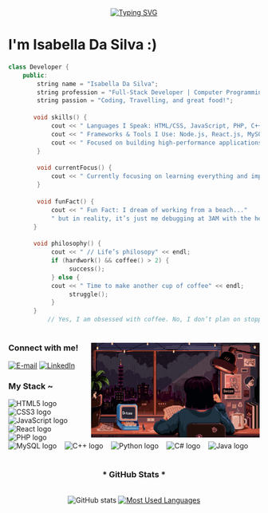  <div align="center">
  <a href="https://git.io/typing-svg">
    <img src="https://readme-typing-svg.demolab.com?font=Fira+Code&weight=500&size=22&pause=1000&color=FF00F6&center=true&vCenter=true&random=false&width=524&lines=%E2%8A%B9+Hello,+world!+%CB%99%E1%B5%95%CB%99+%E2%8A%B9+" alt="Typing SVG">
  </a>
</div>

 # I'm Isabella Da Silva :)

```cpp
class Developer {
    public:
        string name = "Isabella Da Silva";
        string profession = "Full-Stack Developer | Computer Programming & Analysis Student";
        string passion = "Coding, Travelling, and great food!";
        
       void skills() {
            cout << " Languages I Speak: HTML/CSS, JavaScript, PHP, C++, C#, SQL, Java" << endl;
            cout << " Frameworks & Tools I Use: Node.js, React.js, MySQL, Git, JetBrains, VS Code, Linux" << endl;
            cout << " Focused on building high-performance applications and mastering full-stack development!" << endl;
        }

        void currentFocus() {
            cout << " Currently focusing on learning everything and improving my coding skills!" << endl;
        }

        void funFact() {
            cout << " Fun Fact: I dream of working from a beach..."
            " but in reality, it’s just me debugging at 3AM with the help of coffee" << endl;
       }

       void philosophy() {
            cout << " // Life’s philosopy" << endl;
            if (hardwork() && coffee() > 2) {
                 success();
            } else {
            cout << " Time to make another cup of coffee" << endl;
                 struggle();
            }
       }
           // Yes, I am obsessed with coffee. No, I don’t plan on stopping. 
```

#
<img align="right" alt="" height="190px" src="./src/study.gif">

<h3 align="left">Connect with me!</h3>

[![E-mail](https://img.shields.io/badge/-Email-000?style=for-the-badge&logo=microsoft-outlook&logoColor=FF00F6&color:FFF)](mailto:isachristina429@gmail.com)
[![LinkedIn](https://img.shields.io/badge/-LinkedIn-000?style=for-the-badge&logo=linkedin&logoColor=FF00F6&color:FFF)](https://www.linkedin.com/in/belladasilva/)



<h3 align="left">My Stack ~</h3>
<div align="left">
  <img src="https://cdn.jsdelivr.net/gh/devicons/devicon/icons/html5/html5-original.svg" height="25" alt="HTML5 logo" />
  <img width="8" />
  <img src="https://cdn.jsdelivr.net/gh/devicons/devicon/icons/css3/css3-original.svg" height="25" alt="CSS3 logo" />
  <img width="8" />
  <img src="https://cdn.jsdelivr.net/gh/devicons/devicon/icons/javascript/javascript-plain.svg" height="25" alt="JavaScript logo" />
  <img width="8" />
  <img src="https://cdn.jsdelivr.net/gh/devicons/devicon/icons/react/react-original.svg" height="25" alt="React logo" />
  <img width="8" />
  <img src="https://cdn.jsdelivr.net/gh/devicons/devicon/icons/php/php-original.svg" height="25" alt="PHP logo" />
  <img width="8" />
  <img src="https://cdn.jsdelivr.net/gh/devicons/devicon/icons/mysql/mysql-original.svg" height="25" alt="MySQL logo" />
  <img width="8" />
  <img src="https://cdn.jsdelivr.net/gh/devicons/devicon/icons/cplusplus/cplusplus-original.svg" height="25" alt="C++ logo" />
  <img width="8" />
  <img src="https://cdn.jsdelivr.net/gh/devicons/devicon/icons/python/python-original.svg" height="25" alt="Python logo" />
  <img width="8" />
  <img src="https://cdn.jsdelivr.net/gh/devicons/devicon/icons/csharp/csharp-original.svg" height="25" alt="C# logo" />
  <img width="8" />
  <img src="https://cdn.jsdelivr.net/gh/devicons/devicon/icons/java/java-original.svg" height="25" alt="Java logo" />
</div>

#

<div style="text-align: center;" align="center">
  <h3>* GitHub Stats *</h3>
  <br>
  <img src="https://github-readme-stats-git-masterrstaa-rickstaa.vercel.app/api?username=belladasilva&hide_title=true&show_icons=true&include_all_commits=false&count_private=true&line_height=25&hide=issues&bg_color=000&title_color=FF00F6&text_color=FFF&border_radius=3&border_color=36123c&icon_color=FF00F6&theme=jolly" alt="GitHub stats">

  <a href="https://github.com/belladasilva/github-readme-stats">
    <img src="https://github-readme-stats-git-masterrstaa-rickstaa.vercel.app/api/top-langs/?username=belladasilva&line_height=10&card_width=290&layout=compact&hide_title=false&count_private=true&langs_count=4&show_icons=true&title_color=FF00F6&hide=html,scss,less&bg_color=000&text_color=8B8B8B&border_radius=3&border_color=561760&count_private=true" alt="Most Used Languages">
  </a>
</div>
